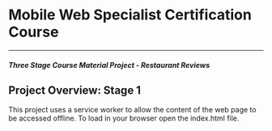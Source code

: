 # Mobile Web Specialist Certification Course
---
#### _Three Stage Course Material Project - Restaurant Reviews_

## Project Overview: Stage 1

This project uses a service worker to allow the content of the web page to be accessed offline. To load in your browser
open the index.html file. 
